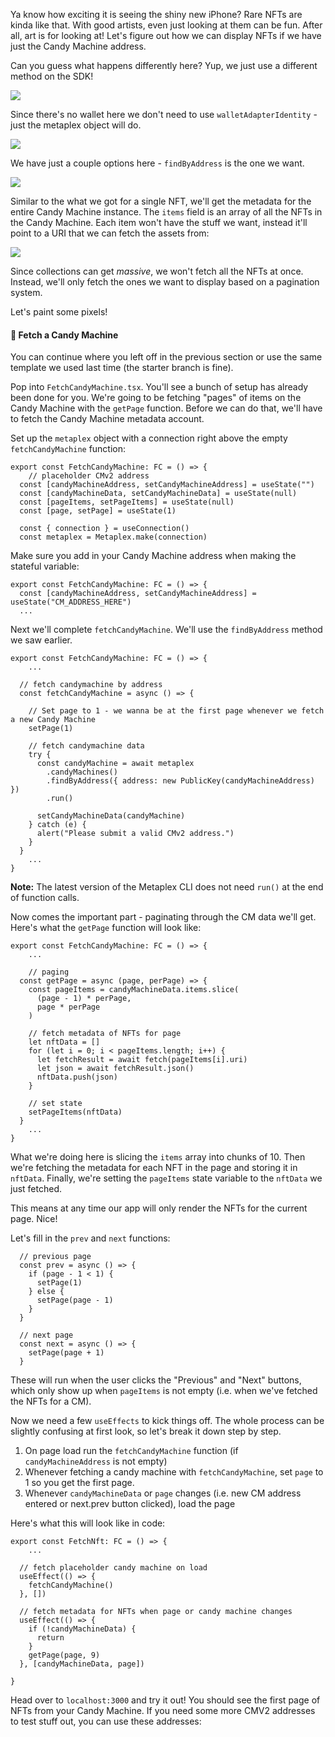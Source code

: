 Ya know how exciting it is seeing the shiny new iPhone? Rare NFTs are kinda like that. With good artists, even just looking at them can be fun. After all, art is for looking at! Let's figure out how we can display NFTs if we have just the Candy Machine address.

Can you guess what happens differently here? Yup, we just use a different method on the SDK!

![](https://hackmd.io/_uploads/rk5H8x3Xj.png)

Since there's no wallet here we don't need to use `walletAdapterIdentity` - just the metaplex object will do.

![](https://hackmd.io/_uploads/SJzR8g37o.png)

We have just a couple options here - `findByAddress` is the one we want. 

![](https://hackmd.io/_uploads/ByVuDlhmo.png)

Similar to the what we got for a single NFT, we'll get the metadata for the entire Candy Machine instance. The `items` field is an array of all the NFTs in the Candy Machine. Each item won't have the stuff we want, instead it'll point to a URI that we can fetch the assets from:

![](https://hackmd.io/_uploads/SyBkFe3Xo.png)

Since collections can get *massive*, we won't fetch all the NFTs at once. Instead, we'll only fetch the ones we want to display based on a pagination system.

Let's paint some pixels!

#### 🥁 Fetch a Candy Machine
You can continue where you left off in the previous section or use the same template we used last time (the starter branch is fine).

Pop into `FetchCandyMachine.tsx`. You'll see a bunch of setup has already been done for you. We're going to be fetching "pages" of items on the Candy Machine with the `getPage` function. Before we can do that, we'll have to fetch the Candy Machine metadata account.

Set up the `metaplex` object with a connection right above the empty `fetchCandyMachine` function:

```tsx
export const FetchCandyMachine: FC = () => {
	// placeholder CMv2 address
  const [candyMachineAddress, setCandyMachineAddress] = useState("")
  const [candyMachineData, setCandyMachineData] = useState(null)
  const [pageItems, setPageItems] = useState(null)
  const [page, setPage] = useState(1)

  const { connection } = useConnection()
  const metaplex = Metaplex.make(connection)
```

Make sure you add in your Candy Machine address when making the stateful variable:

```tsx
export const FetchCandyMachine: FC = () => {
  const [candyMachineAddress, setCandyMachineAddress] = useState("CM_ADDRESS_HERE")
  ...
```

Next we'll complete `fetchCandyMachine`. We'll use the `findByAddress` method we saw earlier.
```tsx
export const FetchCandyMachine: FC = () => {
	...

  // fetch candymachine by address
  const fetchCandyMachine = async () => {
    
    // Set page to 1 - we wanna be at the first page whenever we fetch a new Candy Machine
    setPage(1)

    // fetch candymachine data
    try {
      const candyMachine = await metaplex
        .candyMachines()
        .findByAddress({ address: new PublicKey(candyMachineAddress) })
        .run()

      setCandyMachineData(candyMachine)
    } catch (e) {
      alert("Please submit a valid CMv2 address.")
    }
  }
	...
}
``` 
**Note:** The latest version of the Metaplex CLI does not need `run()` at the end of function calls.

Now comes the important part - paginating through the CM data we'll get. Here's what the `getPage` function will look like:
```tsx
export const FetchCandyMachine: FC = () => {
	...

	// paging
  const getPage = async (page, perPage) => {
    const pageItems = candyMachineData.items.slice(
      (page - 1) * perPage,
      page * perPage
    )

    // fetch metadata of NFTs for page
    let nftData = []
    for (let i = 0; i < pageItems.length; i++) {
      let fetchResult = await fetch(pageItems[i].uri)
      let json = await fetchResult.json()
      nftData.push(json)
    }

    // set state
    setPageItems(nftData)
  }
	...
}
```

What we're doing here is slicing the `items` array into chunks of 10. Then we're fetching the metadata for each NFT in the page and storing it in `nftData`. Finally, we're setting the `pageItems` state variable to the `nftData` we just fetched.

This means at any time our app will only render the NFTs for the current page. Nice!

Let's fill in the `prev` and `next` functions:

```tsx
  // previous page
  const prev = async () => {
    if (page - 1 < 1) {
      setPage(1)
    } else {
      setPage(page - 1)
    }
  }

  // next page
  const next = async () => {
    setPage(page + 1)
  }
```
These will run when the user clicks the "Previous" and "Next" buttons, which only show up when `pageItems` is not empty (i.e. when we've fetched the NFTs for a CM).

Now we need a few `useEffects` to kick things off. The whole process can be slightly confusing at first look, so let's break it down step by step.

1. On page load run the `fetchCandyMachine` function (if `candyMachineAddress` is not empty)
2. Whenever fetching a candy machine with `fetchCandyMachine`, set `page` to 1 so you get the first page.
3. Whenever `candyMachineData` or `page` changes (i.e. new CM address entered or next.prev button clicked), load the page

Here's what this will look like in code:
```tsx
export const FetchNft: FC = () => {
	...
	
  // fetch placeholder candy machine on load
  useEffect(() => {
    fetchCandyMachine()
  }, [])

  // fetch metadata for NFTs when page or candy machine changes
  useEffect(() => {
    if (!candyMachineData) {
      return
    }
    getPage(page, 9)
  }, [candyMachineData, page])

}
```

Head over to `localhost:3000` and try it out! You should see the first page of NFTs from your Candy Machine. If you need some more CMV2 addresses to test stuff out, you can use these addresses:
